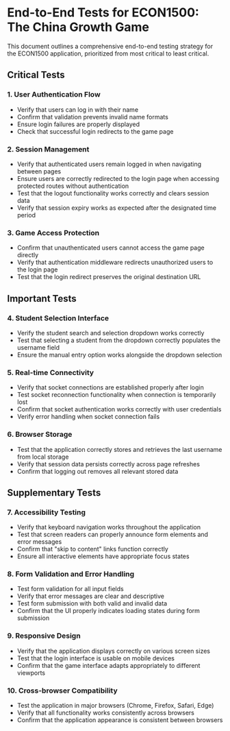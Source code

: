 # End-to-End Tests for ECON1500: The China Growth Game

This document outlines a comprehensive end-to-end testing strategy for the ECON1500 application, prioritized from most critical to least critical.

## Critical Tests

### 1. User Authentication Flow

- Verify that users can log in with their name
- Confirm that validation prevents invalid name formats
- Ensure login failures are properly displayed
- Check that successful login redirects to the game page

### 2. Session Management

- Verify that authenticated users remain logged in when navigating between pages
- Ensure users are correctly redirected to the login page when accessing protected routes without authentication
- Test that the logout functionality works correctly and clears session data
- Verify that session expiry works as expected after the designated time period

### 3. Game Access Protection

- Confirm that unauthenticated users cannot access the game page directly
- Verify that authentication middleware redirects unauthorized users to the login page
- Test that the login redirect preserves the original destination URL

## Important Tests

### 4. Student Selection Interface

- Verify the student search and selection dropdown works correctly
- Test that selecting a student from the dropdown correctly populates the username field
- Ensure the manual entry option works alongside the dropdown selection

### 5. Real-time Connectivity

- Verify that socket connections are established properly after login
- Test socket reconnection functionality when connection is temporarily lost
- Confirm that socket authentication works correctly with user credentials
- Verify error handling when socket connection fails

### 6. Browser Storage

- Test that the application correctly stores and retrieves the last username from local storage
- Verify that session data persists correctly across page refreshes
- Confirm that logging out removes all relevant stored data

## Supplementary Tests

### 7. Accessibility Testing

- Verify that keyboard navigation works throughout the application
- Test that screen readers can properly announce form elements and error messages
- Confirm that "skip to content" links function correctly
- Ensure all interactive elements have appropriate focus states

### 8. Form Validation and Error Handling

- Test form validation for all input fields
- Verify that error messages are clear and descriptive
- Test form submission with both valid and invalid data
- Confirm that the UI properly indicates loading states during form submission

### 9. Responsive Design

- Verify that the application displays correctly on various screen sizes
- Test that the login interface is usable on mobile devices
- Confirm that the game interface adapts appropriately to different viewports

### 10. Cross-browser Compatibility

- Test the application in major browsers (Chrome, Firefox, Safari, Edge)
- Verify that all functionality works consistently across browsers
- Confirm that the application appearance is consistent between browsers
